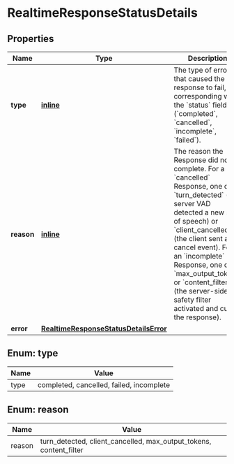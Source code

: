 
# RealtimeResponseStatusDetails

## Properties
| Name | Type | Description | Notes |
| ------------ | ------------- | ------------- | ------------- |
| **type** | [**inline**](#Type) | The type of error that caused the response to fail, corresponding  with the &#x60;status&#x60; field (&#x60;completed&#x60;, &#x60;cancelled&#x60;, &#x60;incomplete&#x60;,  &#x60;failed&#x60;).  |  [optional] |
| **reason** | [**inline**](#Reason) | The reason the Response did not complete. For a &#x60;cancelled&#x60; Response,  one of &#x60;turn_detected&#x60; (the server VAD detected a new start of speech)  or &#x60;client_cancelled&#x60; (the client sent a cancel event). For an  &#x60;incomplete&#x60; Response, one of &#x60;max_output_tokens&#x60; or &#x60;content_filter&#x60;  (the server-side safety filter activated and cut off the response).  |  [optional] |
| **error** | [**RealtimeResponseStatusDetailsError**](RealtimeResponseStatusDetailsError.md) |  |  [optional] |


<a id="Type"></a>
## Enum: type
| Name | Value |
| ---- | ----- |
| type | completed, cancelled, failed, incomplete |


<a id="Reason"></a>
## Enum: reason
| Name | Value |
| ---- | ----- |
| reason | turn_detected, client_cancelled, max_output_tokens, content_filter |



